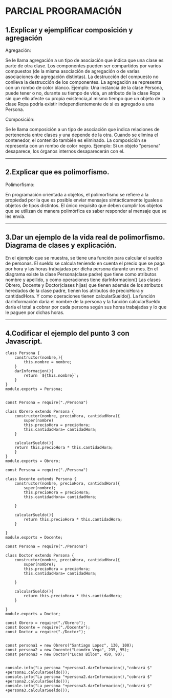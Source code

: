 # PARCIAL PROGRAMACIÓN
## 1.Explicar y ejemplificar composición y agregación

Agregación: 

Se le llama agregación a un tipo de asociación que indica que una clase es parte de otra clase. Los componentes pueden ser compartidos por varios compuestos (de la misma asociación de agregación o de varias asociaciones de agregación distintas). La destrucción del compuesto no conlleva la destrucción de los componentes. La agregación se representa con un rombo de color blanco.
Ejemplo: Una instancia de la clase Persona, puede tener o no, durante su tiempo de vida, un atributo de la clase Ropa sin que ello afecte su propia existencia,al mismo tiempo que un objeto de la clase Ropa podría existir independientemente de si es agregado a una Persona.

Composición: 

Se le llama composición a un tipo de asociación que indica relaciones de pertenencia entre clases y una depende de la otra. Cuando se elimina el contenedor, el contenido también es eliminado. La composición se representa con un rombo de color negro.
Ejemplo: Si un objeto "persona" desaparece, los órganos internos desaparecerán con el.

---

## 2.Explicar que es polimorfismo.
 
Polimorfismo:

En programación orientada a objetos, el polimorfismo se refiere a la propiedad por la que es posible enviar mensajes sintácticamente iguales a objetos de tipos distintos. El único requisito que deben cumplir los objetos que se utilizan de manera polimórfica es saber responder al mensaje que se les envía.

---

## 3.Dar un ejemplo de la vida real de polimorfismo. Diagrama de clases y explicación.

En el ejemplo que se muestra, se tiene una función para calcular el sueldo de personas. El sueldo se calcula teniendo en cuenta el precio que se paga por hora y las horas trabajadas por dicha persona durante un mes.
En el diagrama existe la clase Persona(clase padre) que tiene como atributos nombre y apellido, y como operaciones tiene darInformacion()
Las clases Obrero, Docente y Doctor(clases hijas) que tienen además de los atributos heredados de la clase padre, tienen los atributos de precioHora y cantidadHora. Y como operaciones tienen calcularSueldo().
La función darInformación daría el nombre de la persona y la función calcularSueldo daría el total a cobrar por cada persona según sus horas trabajadas y lo que le paguen por dichas horas.

---

## 4.Codificar el ejemplo del punto 3 con Javascript.
```
class Persona {
    constructor(nombre,){
        this.nombre = nombre;    
    }
    darInformacion(){
        return `${this.nombre}`;
    }   
}
module.exports = Persona;


const Persona = require("./Persona")

class Obrero extends Persona {
    constructor(nombre, precioHora, cantidadHora){
        super(nombre)
        this.precioHora = precioHora;     
        this.cantidadHora= cantidadHora;                  
    }
    
    calcularSueldo(){
    return this.precioHora * this.cantidadHora;
    }
}
module.exports = Obrero;

const Persona = require("./Persona")

class Docente extends Persona {
    constructor(nombre, precioHora, cantidadHora){
        super(nombre);
        this.precioHora = precioHora;     
        this.cantidadHora= cantidadHora;
               
    }
    
    calcularSueldo(){
        return this.precioHora * this.cantidadHora;
    }

}
module.exports = Docente;

const Persona = require("./Persona")

class Doctor extends Persona {
    constructor(nombre, precioHora, cantidadHora){
        super(nombre);
        this.precioHora = precioHora;     
        this.cantidadHora= cantidadHora;
               
    }
    
    calcularSueldo(){
        return this.precioHora * this.cantidadHora;
    }

}
module.exports = Doctor;

const Obrero = require("./Obrero");
const Docente = require("./Docente");
const Doctor = require("./Doctor");


const persona1 = new Obrero("Santiago Lopez", 130, 100);
const persona2 = new Docente("Leandro Vega", 235, 95);
const persona3 = new Doctor("Lucas Bilos", 450, 90);


console.info("La persona "+persona1.darInformacion(),"cobrará $" +persona1.calcularSueldo());
console.info("La persona "+persona2.darInformacion(),"cobrará $" +persona2.calcularSueldo());
console.info("La persona "+persona3.darInformacion(),"cobrará $" +persona3.calcularSueldo());

```

